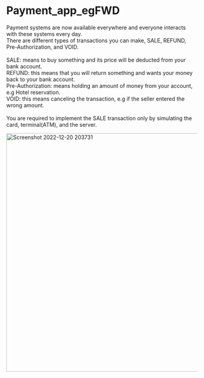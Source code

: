 # Payment_app_egFWD
Payment systems are now available everywhere and everyone interacts with these systems every day.  <br>There are different types of transactions you can make, SALE, REFUND, Pre-Authorization, and VOID. <br> <br>SALE: means to buy something and its price will be deducted from your bank account. <br>REFUND: this means that you will return something and wants your money back to your bank account. <br>Pre-Authorization: means holding an amount of money from your account, e.g Hotel reservation. <br>VOID: this means canceling the transaction, e.g if the seller entered the wrong amount.  <br> <br>You are required to implement the SALE transaction only by simulating the card, terminal(ATM), and the server.

<img width="626" alt="Screenshot 2022-12-20 203731" src="https://github.com/Red-Cloud2000/Payment_app_egFWD/assets/61296209/5350ae45-63ae-44da-8bd9-9616742f9136">
